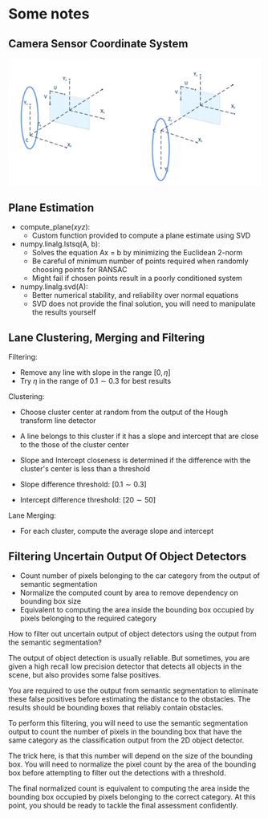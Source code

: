 # Some notes

## Camera Sensor Coordinate System

![Camera Sensor Coordinate System](./Camera%20Sensor%20Coordinate%20System.jpg)

## Plane Estimation

* compute_plane($xyz$):
  * Custom function provided to compute a plane estimate using SVD
* numpy.linalg.lstsq(A, b):
  * Solves the equation Ax = b by minimizing the Euclidean 2-norm
  * Be careful of minimum number of points required when randomly choosing points for RANSAC
  * Might fail if chosen points result in a poorly conditioned system
* numpy.linalg.svd(A):
  * Better numerical stability, and reliability over normal equations
  * SVD does not provide the final solution, you will need to manipulate the results yourself

## Lane Clustering, Merging and Filtering

Filtering:

* Remove any line with slope in the range $[0, \eta]$
* Try $\eta$ in the range of $0.1\sim0.3$ for best results

Clustering:

* Choose cluster center at random from the output of the Hough transform line detector
* A line belongs to this cluster if it has a slope and intercept that are close to the those of the cluster center

* Slope and Intercept closeness is determined if the
difference with the cluster's center is less than a threshold
* Slope difference threshold: $[0.1 \sim 0.3]$
* Intercept difference threshold: $[20 \sim 50]$

Lane Merging:

* For each cluster, compute the average slope and intercept

## Filtering Uncertain Output Of Object Detectors

* Count number of pixels belonging to the car category from the output of semantic segmentation
* Normalize the computed count by area to remove dependency on bounding box size
* Equivalent to computing the area inside the bounding box occupied by pixels belonging to the required category

How to filter out uncertain output of object detectors using the output from the semantic segmentation?

The output of object detection is usually reliable. But sometimes, you are given a high recall low precision detector that detects all objects in the scene, but also provides some false positives.

You are required to use the output from semantic segmentation to eliminate these false positives before estimating the distance to the obstacles. The results should be bounding boxes that reliably contain obstacles.

To perform this filtering, you will need to use the semantic segmentation output to count the number of pixels in the bounding box that have the same category as the classification output from the 2D object detector.

The trick here, is that this number will depend on the size of the bounding box. You will need to normalize the pixel count by the area of the bounding box before attempting to filter out the detections with a threshold.

The final normalized count is equivalent to computing the area inside the bounding box occupied by pixels belonging to the correct category. At this point, you should be ready to tackle the final assessment confidently.
